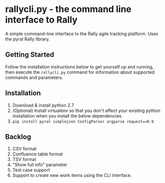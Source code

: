 rallycli.py - the command line interface to Rally
=================================================

A simple command-line interface to the Rally agile tracking platform. Uses the pyral Rally library.

Getting Started
---------------
Follow the installation instructions below to get yourself up and running, then execute the ```rallycli.py``` command for information about supported commands and parameters.


Installation
------------
1. Download & install python 2.7
1. (Optional) Install virtualenv so that you don't affect your existing python installation when you install the below dependencies.
1. ```pip install pyral simplejson ConfigParser argparse request==0.9```

Backlog
-------
1. CSV format
1. Confluence table format
1. TSV format
1. "Show full info" parameter
1. Test case support
1. Support to create new work items using the CLI interface.
